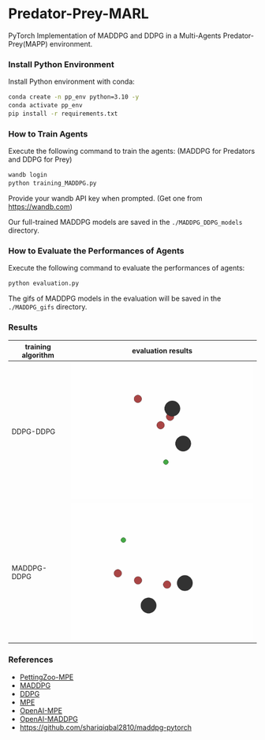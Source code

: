 # Predator-Prey-MARL
PyTorch Implementation of MADDPG and DDPG in a Multi-Agents Predator-Prey(MAPP) environment.

### Install Python Environment

Install Python environment with conda:

```bash
conda create -n pp_env python=3.10 -y
conda activate pp_env
pip install -r requirements.txt
```

### How to Train Agents

Execute the following command to train the agents: (MADDPG for Predators and DDPG for Prey)

```bash
wandb login
python training_MADDPG.py
```

Provide your wandb API key when prompted. (Get one from https://wandb.com)

Our full-trained MADDPG models are saved in the `./MADDPG_DDPG_models` directory.

### How to Evaluate the Performances of Agents

Execute the following command to evaluate the performances of agents:

```bash
python evaluation.py
```
The gifs of MADDPG models in the evaluation will be saved in the `./MADDPG_gifs` directory.

### Results

| training algorithm | evaluation results                                        |
|------------------|--------------------------------------------------------|
| DDPG-DDPG        | <img src="evaluate/DDPG_evaluate.gif" width="500"/>    |
| MADDPG-DDPG      | <img src="evaluate/MADDPG_evaluate.gif" width="500"/>  |


### References

- [PettingZoo-MPE](https://github.com/Farama-Foundation/PettingZoo)
- [MADDPG](http://arxiv.org/abs/1706.02275)
- [DDPG](http://arxiv.org/abs/1509.02971)
- [MPE](https://github.com/shariqiqbal2810/multiagent-particle-envs)
- [OpenAI-MPE](https://github.com/openai/multiagent-particle-envs)
- [OpenAI-MADDPG](https://github.com/openai/maddpg)
- https://github.com/shariqiqbal2810/maddpg-pytorch